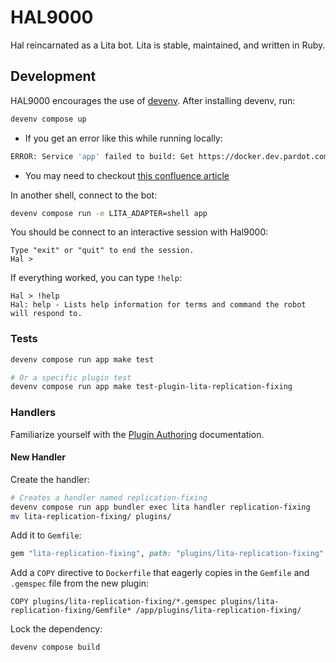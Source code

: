 # HAL9000

Hal reincarnated as a Lita bot. Lita is stable, maintained, and written in Ruby.

## Development

HAL9000 encourages the use of [devenv](https://git.dev.pardot.com/Pardot/devenv). After installing devenv, run:

```bash
devenv compose up
```

* If you get an error like this while running locally:

```bash
ERROR: Service 'app' failed to build: Get https://docker.dev.pardot.com/v2/base/ruby/manifests/2.3.0: unauthorized: BAD_CREDENTIAL
```

* You may need to checkout [this confluence article](https://confluence.dev.pardot.com/display/PTechops/Using+the+Docker+Registry+locally)

In another shell, connect to the bot:

```bash
devenv compose run -e LITA_ADAPTER=shell app
```

You should be connect to an interactive session with Hal9000:

```
Type "exit" or "quit" to end the session.
Hal >
```

If everything worked, you can type `!help`:

```
Hal > !help
Hal: help - Lists help information for terms and command the robot will respond to.
```

### Tests

```bash
devenv compose run app make test

# Or a specific plugin test
devenv compose run app make test-plugin-lita-replication-fixing
```

### Handlers

Familiarize yourself with the [Plugin Authoring](http://docs.lita.io/plugin-authoring/) documentation.

#### New Handler

Create the handler:

```bash
# Creates a handler named replication-fixing
devenv compose run app bundler exec lita handler replication-fixing
mv lita-replication-fixing/ plugins/
```

Add it to `Gemfile`:

```ruby
gem "lita-replication-fixing", path: "plugins/lita-replication-fixing"
```

Add a `COPY` directive to `Dockerfile` that eagerly copies in the `Gemfile` and `.gemspec` file from the new plugin:

```
COPY plugins/lita-replication-fixing/*.gemspec plugins/lita-replication-fixing/Gemfile* /app/plugins/lita-replication-fixing/
```

Lock the dependency:

```bash
devenv compose build
```
